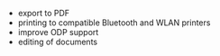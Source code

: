   * export to PDF
  * printing to compatible Bluetooth and WLAN printers
  * improve ODP support
  * editing of documents